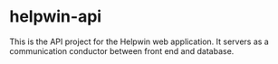 # helpwin-api
This is the API project for the Helpwin web application. It servers as a communication conductor between front end and database.
